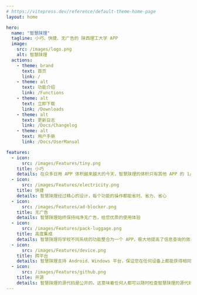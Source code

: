 ```yaml
---
# https://vitepress.dev/reference/default-theme-home-page
layout: home

hero:
  name: "智慧陕理"
  tagline: 小巧、快捷、无广告的 陕西理工大学 APP
  image:
    src: /images/logo.png
    alt: 智慧陕理
  actions:
    - theme: brand
      text: 首页
      link: /
    - theme: alt
      text: 功能介绍
      link: /Functions
    - theme: alt
      text: 立即下载
      link: /Downloads
    - theme: alt
      text: 更新日志
      link: /Docs/Changelog
    - theme: alt
      text: 用户手册
      link: /Docs/UserManual

features:
  - icon:
      src: /images/Features/tiny.png
    title: 小巧
    details: 在众多日用 APP 体积越来越大的今天，智慧陕理的体积只有其他 APP 的 1/9 左右
  - icon:
      src: /images/Features/electricity.png
    title: 快捷
    details: 智慧陕理经过精心的设计，每个功能的操作都能省时、省力、省心
  - icon:
      src: /images/Features/ad-blocker.png
    title: 无广告
    details: 智慧陕理始终保持纯净无广告，给您优质的使用体验
  - icon:
      src: /images/Features/pack-luggage.png
    title: 高度集成
    details: 智慧陕理将学校不同系统的功能整合为一个 APP，极大地提高了信息查询的效率
  - icon:
      src: /images/Features/device.png
    title: 跨平台
    details: 智慧陕理支持 Android、Windows 平台，保证您在任何设备上都能获得相同的体验
  - icon:
      src: /images/Features/github.png
    title: 开源
    details: 智慧陕理的源代码是公开的，这意味着任何人都可以随时检查智慧陕理的源代码，防止其出现任何越界的行为
---
```


